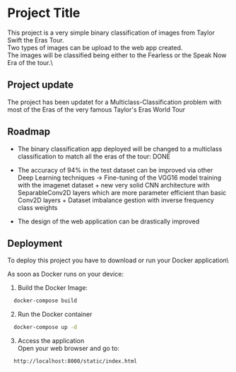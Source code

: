 
# Project Title

This project is a very simple binary classification of images from Taylor Swift the Eras Tour.\
Two types of images can be upload to the web app created.\
The images will be classified being either to the Fearless or the Speak Now Era of the tour.\

## Project update

The project has been updatet for a Multiclass-Classification problem with most of the Eras of the very famous Taylor's Eras World Tour


## Roadmap

- The binary classification app deployed will be changed to a multiclass classification to match all the eras of the tour: DONE

- The accuracy of 94% in the test dataset can be improved via other Deep Learning techniques -> Fine-tuning of the VGG16 model training with the imagenet dataset + new very solid CNN architecture with SeparableConv2D layers which are more parameter efficient than basic Conv2D layers + Dataset imbalance gestion with inverse frequency class weights 

- The design of the web application can be drastically improved


## Deployment

To deploy this project you have to download or run your Docker application\

As soon as Docker runs on your device:

1. Build the Docker Image:

```bash
  docker-compose build
```
2. Run the Docker container

```bash
  docker-compose up -d
```

3. Access the application
\
Open your web browser and go to:

```bash
  http://localhost:8000/static/index.html
```